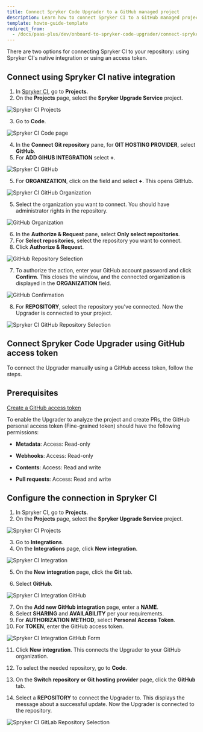 ```yaml
---
title: Connect Spryker Code Upgrader to a GitHub managed project
description: Learn how to connect Spryker CI to a GitHub managed project
template: howto-guide-template
redirect_from:
  - /docs/paas-plus/dev/onboard-to-spryker-code-upgrader/connect-spryker-ci-to-a-gitlab-managed-project.html
---
```


There are two options for connecting Spryker CI to your repository: using Spryker CI's native integration or using an access token.

## Connect using Spryker CI native integration

1. In [Spryker CI](/docs/scu/dev/spryker-ci.html), go to **Projects**.
2. On the **Projects** page, select the **Spryker Upgrade Service** project.

![Spryker CI Projects](https://spryker.s3.eu-central-1.amazonaws.com/docs/paas%2B/dev/onboard-to-spryker-code-upgrader/connect-spryker-code-upgrader-to-a-github-managed-project.md/spryker_ci_projects.png)

3. Go to **Code**.

![Spryker CI Code page](https://spryker.s3.eu-central-1.amazonaws.com/docs/paas%2B/dev/onboard-to-spryker-code-upgrader/connect-spryker-code-upgrader-to-a-github-managed-project.md/spryker_ci_code_page.png)

4. In the **Connect Git repository** pane, for **GIT HOSTING PROVIDER**, select **GitHub**.
5. For **ADD GIHUB INTEGRATION** select **+**.

![Spryker CI GitHub](https://spryker.s3.eu-central-1.amazonaws.com/docs/paas%2B/dev/onboard-to-spryker-code-upgrader/connect-spryker-code-upgrader-to-a-github-managed-project.md/gitlab_code_add.png)

5. For **ORGANIZATION**, click on the field and select **+**.
    This opens GitHub.

![Spryker CI GitHub Organization](https://spryker.s3.eu-central-1.amazonaws.com/docs/paas%2B/dev/onboard-to-spryker-code-upgrader/connect-spryker-code-upgrader-to-a-github-managed-project.md/github_add_repository.png)

5. Select the organization you want to connect.
    You should have administrator rights in the repository.

![GitHub Organization](https://spryker.s3.eu-central-1.amazonaws.com/docs/paas%2B/dev/onboard-to-spryker-code-upgrader/connect-spryker-code-upgrader-to-a-github-managed-project.md/github_select_organization.png)

6. In the **Authorize & Request** pane, select **Only select repositories**.
7. For **Select repositories**, select the repository you want to connect.
8. Click **Authorize & Request**.

![GitHub Repository Selection](https://spryker.s3.eu-central-1.amazonaws.com/docs/paas%2B/dev/onboard-to-spryker-code-upgrader/connect-spryker-code-upgrader-to-a-github-managed-project.md/github_select_repository.png)

7. To authorize the action, enter your GitHub account password and click **Confirm**.
    This closes the window, and the connected organization is displayed in the **ORGANIZATION** field.

![GitHub Confirmation](https://spryker.s3.eu-central-1.amazonaws.com/docs/paas%2B/dev/onboard-to-spryker-code-upgrader/connect-spryker-code-upgrader-to-a-github-managed-project.md/github_enter_password.png)

8. For **REPOSITORY**, select the repository you've connected.
    Now the Upgrader is connected to your project.

![Spryker CI GitHub Repository Selection](https://spryker.s3.eu-central-1.amazonaws.com/docs/paas%2B/dev/onboard-to-spryker-code-upgrader/connect-spryker-code-upgrader-to-a-github-managed-project.md/spryker_ci_github_repository_selection.png)

## Connect Spryker Code Upgrader using GitHub access token

To connect the Upgrader manually using a GitHub access token, follow the steps.

## Prerequisites

[Create a GitHub access token](https://docs.github.com/en/authentication/keeping-your-account-and-data-secure/creating-a-personal-access-token)

To enable the Upgrader to analyze the project and create PRs, the GitHub personal access token (Fine-grained token) should have the following permissions:

* **Metadata**: Access: Read-only

* **Webhooks**: Access: Read-only

* **Contents**: Access: Read and write

* **Pull requests**: Access: Read and write


## Configure the connection in Spryker CI


1. In Spryker CI, go to **Projects**.
2. On the **Projects** page, select the **Spryker Upgrade Service** project.

![Spryker CI Projects](https://spryker.s3.eu-central-1.amazonaws.com/docs/paas%2B/dev/onboard-to-spryker-code-upgrader/connect-spryker-code-upgrader-to-a-github-managed-project.md/spryker_ci_projects.png)

3. Go to **Integrations**.
4. On the **Integrations** page, click **New integration**.

![Spryker CI Integration](https://spryker.s3.eu-central-1.amazonaws.com/docs/paas%2B/dev/onboard-to-spryker-code-upgrader/connect-spryker-code-upgrader-to-a-github-managed-project.md/spryker_ci_integration.png)

5. On the **New integration** page, click the **Git** tab.

6. Select **GitHub**.

![Spryker CI Integration GitHub](https://spryker.s3.eu-central-1.amazonaws.com/docs/paas%2B/dev/onboard-to-spryker-code-upgrader/connect-spryker-code-upgrader-to-a-github-managed-project.md/spryker_ci_integration_github.png)

7. On the **Add new GitHub integration** page, enter a **NAME**.
8. Select **SHARING** and **AVAILABILITY** per your requirements.
9. For **AUTHORIZATION METHOD**, select **Personal Access Token**.
10. For **TOKEN**, enter the GitHub access token.

![Spryker CI Integration GitHub Form](https://spryker.s3.eu-central-1.amazonaws.com/docs/paas%2B/dev/onboard-to-spryker-code-upgrader/connect-spryker-code-upgrader-to-a-github-managed-project.md/spryker_ci_integration_github_form.png)

11. Click **New integration**.
    This connects the Upgrader to your GitHub organization.

12. To select the needed repository, go to **Code**.
13. On the **Switch repository or Git hosting provider** page, click the **GitHub** tab.
14. Select a **REPOSITORY** to connect the Upgrader to.
    This displays the message about a successful update. Now the Upgrader is connected to the repository.

![Spryker CI GitLab Repository Selection](https://spryker.s3.eu-central-1.amazonaws.com/docs/paas%2B/dev/onboard-to-spryker-code-upgrader/connect-spryker-code-upgrader-to-a-github-managed-project.md/spryker_ci_github_repository_selection.png)
